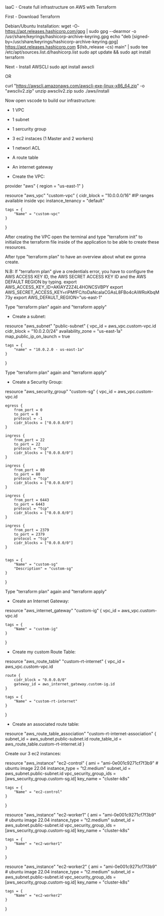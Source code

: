 IaaC - Create full infrastructure on AWS with Terraform

First - Download Terraform

Debian/Ubuntu Installation:
wget -O- https://apt.releases.hashicorp.com/gpg | sudo gpg --dearmor -o /usr/share/keyrings/hashicorp-archive-keyring.gpg
echo "deb [signed-by=/usr/share/keyrings/hashicorp-archive-keyring.gpg] https://apt.releases.hashicorp.com $(lsb_release -cs) main" | sudo tee /etc/apt/sources.list.d/hashicorp.list
sudo apt update && sudo apt install terraform

Next - Install AWSCLI
sudo apt install awscli

OR

curl "https://awscli.amazonaws.com/awscli-exe-linux-x86_64.zip" -o "awscliv2.zip"
unzip awscliv2.zip
sudo ./aws/install

Now open vscode to build our infrastructure:

- 1 VPC
- 1 subnet
- 1 sercurity group
- 3 ec2 instaces (1 Master and  2 workers)
- 1 networl ACL
- A route table
- An internet gateway

- Create the VPC:

provider "aws" {
    region = "us-east-1"
}

resource "aws_vpc" "custom-vpc" {
    cidr_block = "10.0.0.0/16" #IP ranges available inside vpc
    instance_tenancy = "default"

    tags = {
        "Name" = "custom-vpc"
    }
}

After creating the VPC open the terminal and type "terraform init" to initialize the terraform file inside of the application
to be able to create these resources.

After type "terraform plan" to have an overview about what ew gonna create.

N.B: If "terraform plan" give a credentials error, you have to configure the AWS ACCESS KEY ID, the AWS SECRET ACCESS KEY ID
and the AWS DEFAULT REGION by typing.
export AWS_ACCESS_KEY_ID=AKIAYZ2Z4L4HONCSVBPY
export AWS_SECRET_ACCESS_KEY=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
export AWS_DEFAULT_REGION="us-east-1"

Type "terraform plan" again
and "terraform apply"

- Create a subnet:

resource "aws_subnet" "public-subnet" {
    vpc_id = aws_vpc.custom-vpc.id 
    cidr_block = "10.0.2.0/24"
    availability_zone = "us-east-1a"
    map_public_ip_on_launch = true 

    tags = {
        "name" = "10.0.2.0 - us-east-1a"
    }
}

Type "terraform plan" again
and "terraform apply"

- Create a Security Group:

resource "aws_security_group" "custom-sg" {
    vpc_id = aws_vpc.custom-vpc.id 

    egress {
        from_port = 0
        to_port = 0
        protocol = -1
        cidr_blocks = ["0.0.0.0/0"]
    }

    ingress {
        from_port = 22
        to_port = 22
        protocol = "tcp"
        cidr_blocks = ["0.0.0.0/0"]
    }

    ingress {
        from_port = 80
        to_port = 80
        protocol = "tcp"
        cidr_blocks = ["0.0.0.0/0"]
    }

    ingress {
        from_port = 6443
        to_port = 6443
        protocol = "tcp"
        cidr_blocks = ["0.0.0.0/0"]
    }

    ingress {
        from_port = 2379
        to_port = 2379
        protocol = "tcp"
        cidr_blocks = ["0.0.0.0/0"]
    }
    

    tags = {
        "Name" = "custom-sg"
        "Description" = "custom-sg"
    }

}

Type "terraform plan" again
and "terraform apply"


- Create an Internet Gateway:

resource "aws_internet_gateway" "custom-ig" {
    vpc_id = aws_vpc.custom-vpc.id 

    tags = {
        "Name" = "custom-ig"
    }
}


- Create my custom Route Table:

resource "aws_route_table" "custom-rt-internet" {
    vpc_id = aws_vpc.custom-vpc.id

    route {
        cidr_block = "0.0.0.0/0"
        gateway_id = aws_internet_gateway.custom-ig.id 
    } 

    tags = {
        "Name" = "custom-rt-internet"
    }

 }
 

- Create an associated route table:

resource "aws_route_table_association" "custom-rt-internet-association" {
    subnet_id = aws_subnet.public-subnet.id
    route_table_id = aws_route_table.custom-rt-internet.id 
}


Create our 3 ec2 instances:

resource  "aws_instance" "ec2-control" {
    ami = "ami-0e001c9271cf7f3b9" # ubuntu image 22.04
    instance_type = "t2.medium"
    subnet_id = aws_subnet.public-subnet.id
    vpc_security_group_ids = [aws_security_group.custom-sg.id]
    key_name = "cluster-k8s"

    tags = {
        "Name" = "ec2-control"
    }
}

resource  "aws_instance" "ec2-worker1" {
    ami = "ami-0e001c9271cf7f3b9" # ubuntu image 22.04
    instance_type = "t2.medium"
    subnet_id = aws_subnet.public-subnet.id
    vpc_security_group_ids = [aws_security_group.custom-sg.id]
    key_name = "cluster-k8s"

    tags = {
        "Name" = "ec2-worker1"
    }
}

resource  "aws_instance" "ec2-worker2" {
    ami = "ami-0e001c9271cf7f3b9" # ubuntu image 22.04
    instance_type = "t2.medium"
    subnet_id = aws_subnet.public-subnet.id
    vpc_security_group_ids = [aws_security_group.custom-sg.id]
    key_name = "cluster-k8s"

    tags = {
        "Name" = "ec2-worker2"
    }
}








